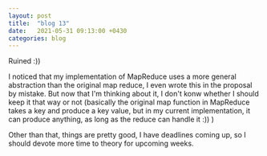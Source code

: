 ```yaml
---
layout: post
title:  "blog 13"
date:   2021-05-31 09:13:00 +0430
categories: blog
---
```


Ruined :))

I noticed that my implementation of MapReduce uses a more general abstraction than the original map reduce, I even wrote this in the proposal by mistake.
But now that I'm thinking about it, I don't konw whether I should keep it that way or not (basically the original map function in MapReduce takes a key and produce a key value, but in 
my current implementation, it can produce anything, as long as the reduce can handle it :)) )

Other than that, things are pretty good, I have deadlines coming up, so I should devote more time to theory for upcoming weeks.
